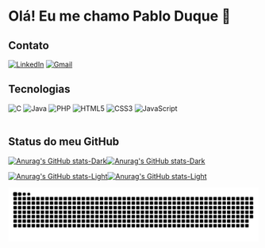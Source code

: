 # Olá! Eu me chamo Pablo Duque 👋

## Contato

<a href="https://linkedin.com/in/pablo-duque"><img alt="LinkedIn" src="https://img.shields.io/badge/LinkedIn-0077B5?style=for-the-badge&logo=linkedin&logoColor=white"></img></a>
<a href="mailto:pabloduquesantos@gmail.com"><img alt="Gmail" src="https://img.shields.io/badge/Gmail-D14836?style=for-the-badge&logo=gmail&logoColor=white"></img></a>
<br>

## Tecnologias

<div style="display:inline_block">
<img alt="C" src="https://img.shields.io/badge/C-00599C?style=for-the-badge&logo=c&logoColor=white">
<img alt="Java" src="https://img.shields.io/badge/Java-ED8B00?style=for-the-badge&logo=openjdk&logoColor=white">
<img alt="PHP" src="https://img.shields.io/badge/PHP-777BB4?style=for-the-badge&logo=php&logoColor=whit">
<img alt="HTML5" src="https://img.shields.io/badge/HTML5-E34F26?style=for-the-badge&logo=html5&logoColor=white">
<img alt="CSS3" src="https://img.shields.io/badge/CSS3-1572B6?style=for-the-badge&logo=css3&logoColor=white">
<img alt="JavaScript" src="https://img.shields.io/badge/JavaScript-323330?style=for-the-badge&logo=javascript&logoColor=F7DF1E">
</div>
<br>

## Status do meu GitHub
  
[![Anurag's GitHub stats-Dark](https://github-readme-stats.vercel.app/api?username=Pablo-Duque&show_icons=true&bg_color=00000000&title_color=07c8fc&text_color=07fc75&border_color=07c8fc#gh-dark-mode-only)](https://github.com/anuraghazra/github-readme-stats#gh-dark-mode-only)[![Anurag's GitHub stats-Dark](https://github-readme-stats.vercel.app/api/top-langs/?username=Pablo-Duque&layout=compact&bg_color=00000000&title_color=07c8fc&text_color=07fc75&border_color=07c8fc#gh-dark-mode-only)](https://github.com/anuraghazra/github-readme-stats#gh-dark-mode-only)

[![Anurag's GitHub stats-Light](https://github-readme-stats.vercel.app/api?username=Pablo-Duque&show_icons=true&bg_color=00000000&text_color=333&border_color=2f80ed#gh-light-mode-only)](https://github.com/anuraghazra/github-readme-stats#gh-light-mode-only)[![Anurag's GitHub stats-Light](https://github-readme-stats.vercel.app/api/top-langs/?username=Pablo-Duque&layout=compact&bg_color=00000000&text_color=333&border_color=2f80ed#gh-light-mode-only)](https://github.com/anuraghazra/github-readme-stats#gh-light-mode-only)

<picture>
  <source media="(prefers-color-scheme: dark)" srcset="https://raw.githubusercontent.com/Pablo-Duque/Pablo-Duque/output/github-contribution-grid-snake-dark.svg">
  <source media="(prefers-color-scheme: light)" srcset="https://raw.githubusercontent.com/Pablo-Duque/Pablo-Duque/output/github-contribution-grid-snake.svg">
  <img alt="Cobra comendo os commits" src="https://raw.githubusercontent.com/Pablo-Duque/Pablo-Duque/output/github-contribution-grid-snake.svg">
</picture>
